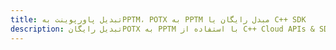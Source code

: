 ---title: تبدیل پاورپوینت بهPPTM، POTX به PPTM مبدل رایگان یا C++ SDKdescription: تبدیل رایگانPOTX به PPTM با استفاده از C++ Cloud APIs & SDK. همچنین اسناد Microsoft PowerPoint را در Cloud ایجاد، ویرایش و رندر کنید.---